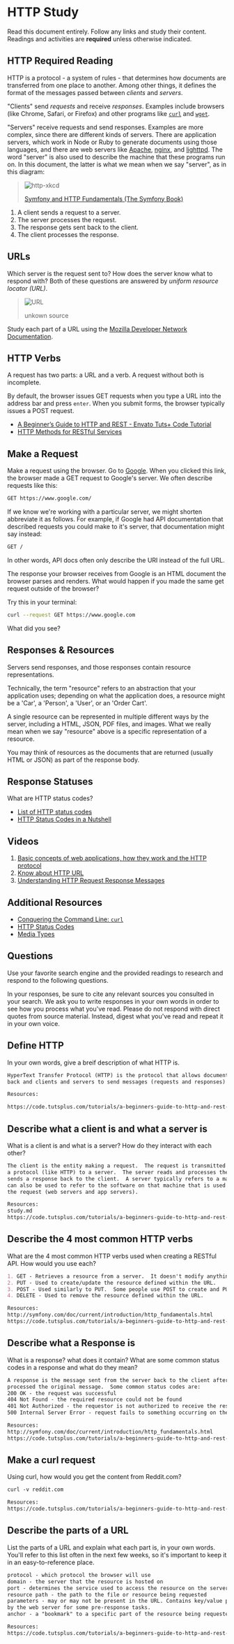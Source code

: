 # HTTP Study

Read this document entirely. Follow any links and study their content. Readings
and activities are **required** unless otherwise indicated.

## HTTP Required Reading

HTTP is a protocol - a system of rules - that determines how documents are
transferred from one place to another. Among other things, it defines the format
of the messages passed between *clients* and *servers*.

"Clients" send *requests* and receive *responses*. Examples include browsers
(like Chrome, Safari, or Firefox) and other programs like
[`curl`](http://curl.haxx.se/docs/) and
[`wget`](http://www.gnu.org/software/wget/manual/wget.html).

"Servers" receive requests and send responses. Examples are more complex, since
there are different kinds of servers. There are application servers, which work
in Node or Ruby to generate documents using those languages, and there are web
servers like [Apache](http://httpd.apache.org/), [nginx](http://nginx.com/), and
[lighttpd](https://www.lighttpd.net). The word "server" is also used to describe
the machine that these programs run on. In this document, the latter is what we
mean when we say "server", as in this diagram:

> ![http-xkcd](https://cloud.githubusercontent.com/assets/388761/12621764/0ffb527e-c4f0-11e5-87ae-d597e3835fcd.png)
>
> [Symfony and HTTP Fundamentals (The Symfony Book)](http://symfony.com/doc/current/book/http_fundamentals.html)

1.  A client sends a request to a server.
1.  The server processes the request.
1.  The response gets sent back to the client.
1.  The client processes the response.

## URLs

Which server is the request sent to? How does the server know what to respond
with? Both of these questions are answered by *uniform resource locator (URL)*.

> ![URL](https://cloud.githubusercontent.com/assets/388761/12622184/2c0143dc-c4f2-11e5-84af-55f723dd6639.png)
>
> unkown source

Study each part of a URL using the [Mozilla Developer Network
Documentation](https://developer.mozilla.org/en-US/docs/Learn/Common_questions/What_is_a_URL).

## HTTP Verbs

A request has two parts: a URL and a verb. A request without both is incomplete.

By default, the browser issues GET requests when you type a URL into the address
bar and press `enter`. When you submit forms, the browser typically issues a
POST request.

-   [A Beginner’s Guide to HTTP and REST - Envato Tuts+ Code Tutorial](http://code.tutsplus.com/tutorials/a-beginners-guide-to-http-and-rest--net-16340)
-   [HTTP Methods for RESTful Services](http://www.restapitutorial.com/lessons/httpmethods.html)

## Make a Request

Make a request using the browser. Go to [Google](https://www.google.com). When
you clicked this link, the browser made a GET request to Google's server. We
often describe requests like this:

```txt
GET https://www.google.com/
```

If we know we're working with a particular server, we might shorten abbreviate
it as follows. For example, if Google had API documentation that described
requests you could make to it's server, that documentation might say instead:

```txt
GET /
```

In other words, API docs often only describe the URI instead of the full URL.

The response your browser receives from Google is an HTML document the browser
parses and renders. What would happen if you made the same get request outside
of the browser?

Try this in your terminal:

```sh
curl --request GET https://www.google.com
```

What did you see?

## Responses & Resources

Servers send responses, and those responses contain resource representations.

Technically, the term "resource" refers to an abstraction that your application
uses; depending on what the application does, a resource might be a 'Car', a
'Person', a 'User', or an 'Order Cart'.

A single resource can be represented in multiple different ways by the server,
including a HTML, JSON, PDF files, and images. What we really mean when we say
"resource" above is a specific representation of a resource.

You may think of resources as the documents that are returned (usually HTML or
JSON) as part of the response body.

## Response Statuses

What are HTTP status codes?

-   [List of HTTP status codes](https://en.wikipedia.org/wiki/List_of_HTTP_status_codes)
-   [HTTP Status Codes in a Nutshell](https://twitter.com/stevelosh/status/372740571749572610)

## Videos

1.  [Basic concepts of web applications, how they work and the HTTP protocol](https://www.youtube.com/watch?v=RsQ1tFLwldY)
1.  [Know about HTTP URL](https://www.youtube.com/watch?v=ADQ_rhefgEk)
1.  [Understanding HTTP Request Response Messages](https://www.youtube.com/watch?v=sxiRFwQ1RJ4)

## Additional Resources

-   [Conquering the Command Line: `curl`](http://conqueringthecommandline.com/book/curl)
-   [HTTP Status Codes](http://en.wikipedia.org/wiki/List_of_HTTP_status_codes)
-   [Media Types](http://en.wikipedia.org/wiki/Internet_media_type)

## Questions

Use your favorite search engine and the provided readings to research and
respond to the following questions.

In your responses, be sure to cite any relevant sources you consulted in your
search. We ask you to write responses in your own words in order to see how you
process what you've read. Please do not respond with direct quotes from source
material. Instead, digest what you've read and repeat it in your own voice.

## Define HTTP

In your own words, give a breif description of what HTTP is.

```md
HyperText Transfer Protocol (HTTP) is the protocol that allows documents to be transferred
back and clients and servers to send messages (requests and responses) back and forth on the web.

Resources:

https://code.tutsplus.com/tutorials/a-beginners-guide-to-http-and-rest--net-16340
```

## Describe what a client is and what a server is

 What is a client is and what is a server? How do they interact with each other?

```md
The client is the entity making a request.  The request is transmitted to a server via
a protocol (like HTTP) to a server.  The server reads and processes the request and
sends a response back to the client.  A server typically refers to a machine, but
can also be used to refer to the software on that machine that is used to process
the request (web servers and app servers).

Resources:
study.md
https://code.tutsplus.com/tutorials/a-beginners-guide-to-http-and-rest--net-16340
```

## Describe the 4 most common HTTP verbs

What are the 4 most common HTTP verbs used when creating a RESTful API. How
would you use each?

```md
1. GET - Retrieves a resource from a server.  It doesn't modify anything, it only retrieves.
2. PUT - Used to create/update the resource defined within the URL.
3. POST - Used similarly to PUT.  Some people use POST to create and PUT to update, etc.
4. DELETE - Used to remove the resource defined within the URL.

Resources:
http://symfony.com/doc/current/introduction/http_fundamentals.html
https://code.tutsplus.com/tutorials/a-beginners-guide-to-http-and-rest--net-16340
```

## Describe what a Response is

What is a response? what does it contain? What are some common status codes in a
response and what do they mean?

```md
A response is the message sent from the server back to the client after it has received and
processed the original message.  Some common status codes are:
200 OK - the request was successful
404 Not Found - the required resource could not be found
401 Not Authorized - the requestor is not authorized to receive the resource they requested
500 Internal Server Error - request fails to something occurring on the server

Resources:
http://symfony.com/doc/current/introduction/http_fundamentals.html
https://code.tutsplus.com/tutorials/a-beginners-guide-to-http-and-rest--net-16340
```

## Make a curl request

Using curl, how would you get the content from Reddit.com?

```md
curl -v reddit.com

Resources:
https://code.tutsplus.com/tutorials/a-beginners-guide-to-http-and-rest--net-16340
```

## Describe the parts of a URL

List the parts of a URL and explain what each part is, in your own words. You'll
refer to this list often in the next few weeks, so it's important to keep it in
an easy-to-reference place.

```md
protocol - which protocol the browser will use
domain - the server that the resource is hosted on
port - determines the service used to access the resource on the server
resource path - the path to the file or resource being requested
parameters - may or may not be present in the URL. Contains key/value pairs used
by the web server for some pre-response tasks.
anchor - a "bookmark" to a specific part of the resource being requested

Resources:
https://code.tutsplus.com/tutorials/a-beginners-guide-to-http-and-rest--net-16340
```
